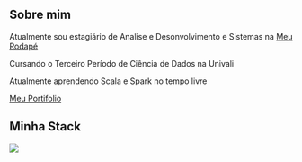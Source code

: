 
## Sobre mim



Atualmente sou estagiário de Analise e Desonvolvimento e Sistemas na [Meu Rodapé](https://www.meurodape.com/)


Cursando o Terceiro Período de Ciência de Dados na Univali



Atualmente aprendendo Scala e Spark no tempo livre


[Meu Portifolio](https://evertonsouza12.github.io/portifolio/)




## Minha Stack


![](https://skills.thijs.gg/icons?i=py,scala,postgres,docker,&theme=dark)
